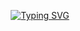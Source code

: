 <p align="center">
<a 
href="https://git.io/typing-svg"><img src="https://readme-typing-svg.demolab.com?font=&weight=800&size=30&pause=1000&color=00F7EE&background=1AFF3F00&center=true&vCenter=true&multiline=true&width=435&lines=ECE+Undergradutae%2C;Embedded+Systems+%26+IoT+Enthusiast" alt="Typing SVG" />
</a>
</p>
